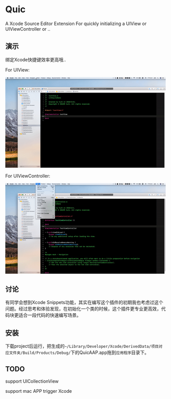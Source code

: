 # Quic
A Xcode Source Editor Extension For quickly initializing a UIView or UIViewController or ..

## 演示

绑定Xcode快捷键效率更高哦..

For UIView:

![](/Resource/initView.gif)

For UIViewController:

![](/Resource/initVC.gif)

## 讨论

有同学会想到Xcode Snippets功能，其实在编写这个插件的初期我也考虑过这个问题。经过思考和体验发现，在初始化一个类的时候，这个插件更专业更高效，代码块更适合一段代码的快速编写场景。

## 安装

下载project后运行，把生成的`~/Library/Developer/Xcode/DerivedData/项目对应文件夹/Build/Products/Debug/`下的QuicAAP.app拖到`应用程序`目录下。

## TODO

support UICollectionView

support mac APP trigger  Xcode
